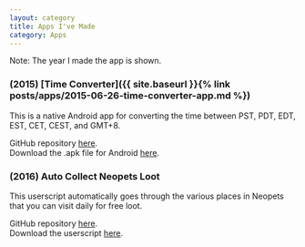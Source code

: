 ```yaml
---
layout: category
title: Apps I've Made
category: Apps
---
```


Note: The year I made the app is shown.

### (2015) [Time Converter]({{ site.baseurl }}{% link posts/apps/2015-06-26-time-converter-app.md %})

This is a native Android app for converting the time between PST, PDT, EDT, EST, CET, CEST, and GMT+8.

GitHub repository [here](https://github.com/bloodelves88/Time-Converter).\
Download the .apk file for Android [here](https://www.dropbox.com/s/dsdsvomdstyj6du/Time%20Converter.apk?dl=0).

### (2016) Auto Collect Neopets Loot
This userscript automatically goes through the various places in Neopets that you can visit daily for free loot.

GitHub repository [here](https://github.com/bloodelves88/AutoCollectNeopetsLoot).\
Download the userscript [here](https://github.com/bloodelves88/AutoCollectNeopetsLoot/raw/master/Auto%20Collect%20Neopets%20Loot.user.js).

